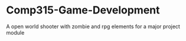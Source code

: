 # Comp315-Game-Development
A open world shooter with zombie and rpg elements for a major project module
